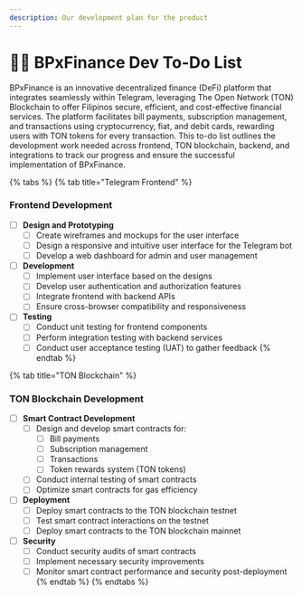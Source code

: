 ```yaml
---
description: Our development plan for the product
---
```


# 👩‍💻 BPxFinance Dev To-Do List

BPxFinance is an innovative decentralized finance (DeFi) platform that integrates seamlessly within Telegram, leveraging The Open Network (TON) Blockchain to offer Filipinos secure, efficient, and cost-effective financial services. The platform facilitates bill payments, subscription management, and transactions using cryptocurrency, fiat, and debit cards, rewarding users with TON tokens for every transaction. This to-do list outlines the development work needed across frontend, TON blockchain, backend, and integrations to track our progress and ensure the successful implementation of BPxFinance.

{% tabs %}
{% tab title="Telegram Frontend" %}
### Frontend Development

* [ ] **Design and Prototyping**
  * [ ] Create wireframes and mockups for the user interface
  * [ ] Design a responsive and intuitive user interface for the Telegram bot
  * [ ] Develop a web dashboard for admin and user management
* [ ] **Development**
  * [ ] Implement user interface based on the designs
  * [ ] Develop user authentication and authorization features
  * [ ] Integrate frontend with backend APIs
  * [ ] Ensure cross-browser compatibility and responsiveness
* [ ] **Testing**
  * [ ] Conduct unit testing for frontend components
  * [ ] Perform integration testing with backend services
  * [ ] Conduct user acceptance testing (UAT) to gather feedback
{% endtab %}

{% tab title="TON Blockchain" %}


### TON Blockchain Development

* [ ] **Smart Contract Development**
  * [ ] Design and develop smart contracts for:
    * [ ] Bill payments
    * [ ] Subscription management
    * [ ] Transactions
    * [ ] Token rewards system (TON tokens)
  * [ ] Conduct internal testing of smart contracts
  * [ ] Optimize smart contracts for gas efficiency
* [ ] **Deployment**
  * [ ] Deploy smart contracts to the TON blockchain testnet
  * [ ] Test smart contract interactions on the testnet
  * [ ] Deploy smart contracts to the TON blockchain mainnet
* [ ] **Security**
  * [ ] Conduct security audits of smart contracts
  * [ ] Implement necessary security improvements
  * [ ] Monitor smart contract performance and security post-deployment
{% endtab %}
{% endtabs %}
